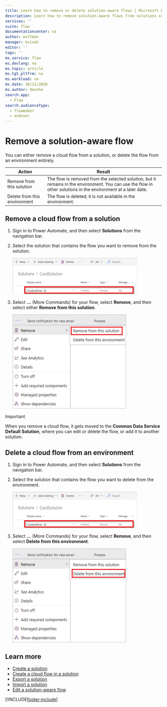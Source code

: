 ```yaml
---
title: Learn how to remove or delete solution-aware flows | Microsoft Docs
description: Learn how to remove solution-aware flows from solutions or delete them from environments.
services: ''
suite: flow
documentationcenter: na
author: msftman
manager: kvivek
editor: ''
tags: ''
ms.service: flow
ms.devlang: na
ms.topic: article
ms.tgt_pltfrm: na
ms.workload: na
ms.date: 10/12/2020
ms.author: deonhe
search.app: 
  - Flow
search.audienceType: 
  - flowmaker
  - enduser
---
```


# Remove a solution-aware flow

You can either remove a cloud flow from a solution, or delete the flow from an environment entirely.

Action|Result
------|-----------
Remove from this solution|The flow is removed from the selected solution, but it remains in the environment. You can use the flow in other solutions in the environment at a later date.
Delete from this environment|The flow is deleted; it is not available in the environment.

## Remove a cloud flow from a solution

1. Sign in to Power Automate, and then select **Solutions** from the navigation bar.
1. Select the solution that contains the flow you want to remove from the solution.

   ![A screenshot that shows a flow inside a solution selected.](./media/remove-solution-aware-flow/new-flow-inside-solution.png)
   
1. Select **...** (More Commands) for your flow, select **Remove**, and then select either **Remove from this solution**.

   ![A screenshot that shows the option to remove a flow from a solution hightlighted.](./media/remove-solution-aware-flow/delete-flow-from-solution.png)

>[!IMPORTANT]
>When you remove a cloud flow, it gets moved to the **Common Data Service Default Solution**, where you can edit or delete the flow, or add it to another solution. 

## Delete a cloud flow from an environment

1. Sign in to Power Automate, and then select **Solutions** from the navigation bar.
1. Select the solution that contains the flow you want to delete from the environment.

   ![A screenshot that shows the flow to be removed from the environment selected.](./media/remove-solution-aware-flow/new-flow-inside-solution.png)
   
1. Select **...** (More Commands) for your flow, select **Remove**, and then select **Delete from this environment**.

   ![A screenshot that shows the option to delete a flow from an environment hightlighted.](./media/remove-solution-aware-flow/delete-flow-from-environment.png)


## Learn more

- [Create a solution](./overview-solution-flows.md)
- [Create a cloud flow in a solution](./create-flow-solution.md)
- [Export a solution](./export-flow-solution.md)
- [Import a solution](./import-flow-solution.md)
- [Edit a solution-aware flow](./edit-solution-aware-flow.md)


[!INCLUDE[footer-include](includes/footer-banner.md)]